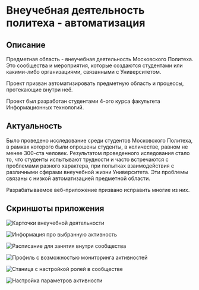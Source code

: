 # Внеучебная деятельность политеха - автоматизация

## Описание

Предметная область -  внеучебная деятельность Московского Политеха. Это сообщества и мероприятия, которые создаются
студентами или какими-либо организациями, связанными с Университетом.

Проект призван автоматизировать предметную область и процессы, протекающие внутри неё.

Проект был разработан студентами 4-ого курса факультета Информационных технологий.

## Актуальность

Было проведено исследование среди студентов Московского Политеха, в рамках которого были опрошены студенты,
в количестве, равном не менее 300-ста человек.
Результатом проведенного иследования стало то, что студенты испытывают трудности и часто
встречаются с проблемами разного характера, при попытках взаимодействия с различными сферами внеучебной жизни Университета.
Эти проблемы связаны с низкой автоматизацией предметной области.

Разрабатываемое веб-приложение призвано исправить многие из них.

## Скриншоты приложения

![Карточки внеучебной деятельности](https://github.com/IvanSergeev-me/polytech-extracurricular-activity/screenshots/mainpage.png)

![Информация про выбранную активность](https://github.com/IvanSergeev-me/polytech-extracurricular-activity/screenshots/activity.png)

![Расписание для занятия внутри сообщества](https://github.com/IvanSergeev-me/polytech-extracurricular-activity/screenshots/schedule.png)

![Профиль с возможностью мониторинга активностей](https://github.com/IvanSergeev-me/polytech-extracurricular-activity/screenshots/profile.png)

![Станица с настройкой ролей в сообществе](https://github.com/IvanSergeev-me/polytech-extracurricular-activity/screenshots/roles.png)

![Настройка параметров активности](https://github.com/IvanSergeev-me/polytech-extracurricular-activity/screenshots/settings.png)